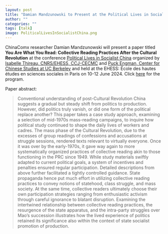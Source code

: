 ```yaml
---
layout: post
title: "Damian Mandzunowski to Present at the Political Lives in Socialist China Conference in Paris on 10-12 June"
author: ""
categories: ""
tags: [talk]
image: PoliticalLivesInSocialistChina.png
---
```


ChinaComx researcher Damian Mandzunowski will present a paper titled __You Are What You Read: Collective Reading Practices After the Cultural Revolution__ at the conference [Political Lives in Socialist China](https://www.ehess.fr/fr/colloque/political-lives-socialist-china) organized by [Isabelle Thireau, CNRS/EHESS, CCJ-CECMC](https://www.ehess.fr/fr/personne/isabelle-thireau) and [Puck Engman, Center for Chinese Studies at UC Berkeley](https://history.berkeley.edu/puck-engman) and held at the EHESS: École des hautes études en sciences sociales in Paris on 10-12 June 2024. Click [here](../assets/img/PoliticalLivesInSocialistChina.pdf) for the program.

Paper abstract:

> Conventional understanding of post-Cultural Revolution China suggests a gradual but steady shift from politics to production. However, did politics truly vanish, or did one form of the political replace another? This paper takes a case study approach, examining a selection of mid-1970s mass-reading campaigns, to inquire how political study continued to shape the daily lives of workers and cadres. The mass phase of the Cultural Revolution, due to the excesses of group readings of confessions and accusations at struggle sessions, rendered texts relevant to virtually everyone. Once it was over by the early-1970s, it gave way again to more systematically organized practices of collective reading akin to those functioning in the PRC since 1949. While study materials swiftly adapted to current political goals, a system of incentives and penalties ensured regular participation. Detailed descriptions from above further facilitated a tightly controlled guidance. State propaganda hence put much effort in utilizing collective reading practices to convey notions of statehood, class struggle, and mass society. At the same time, collective readers ultimately choose their own participation strategies ranging from enthusiastic activism through careful ignorance to blatant disruption. Examining the intertwined relationship between collective reading practices, the resurgence of the state apparatus, and the intra-party struggles over Mao’s succession illustrates how the lived experience of politics retained its significance also within the context of state socialist promotion of production.

